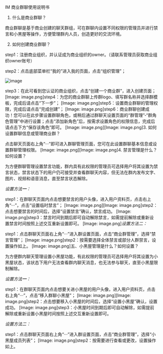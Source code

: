 IM 商业群聊使用说明书

1. 什么是商业群聊？


 商业群聊是基于商业创建的聊天群组，可在群聊内设置不同权限的管理员并进行禁言和小黑屋等操作，方便管理群内人员，创造更好的交流环境。

2. 如何创建商业群聊？


step1：注册商业组织，并认证成为商业组织的owner。（请联系管理员获取商业组织owner账号）

step2：点击底部菜单栏“我的”进入我的页面，点击“组织管理”；

![image](https://github.com/phsoft004/support/blob/master/images/bg001.png)

step3：在此可看到您认证的商业组织，点击“创建一个商业群”，进入创建页面；
[Image: image.png]step4：为您的商业群聊上传群logo、填写群名称并选择群模板，完成后请点击“下一步”；
[Image: image.png]step5：设置商业群聊的管理权限，完成后请点击“完成创建”；
[Image: image.png]step6：商业群聊创建成功！您可以在此步骤设置群聊角色，或稍后通过群聊天设置页面的“群管理”-“群角色管理”中进行设置；点击“添加新角色”后，按需求设置角色的权限信息，完成后请点击下方“保存该角色”即可。
[Image: image.png][Image: image.png]3. 如何设置群聊信息或管理商业群？


点击聊天页面右上角“···”即可进入群聊管理页面，您可在此设置群聊基本信息或设置群聊管理权限。
[Image: image.png][Image: image.png]4. 禁言管理是什么？如何设置？


为方便群聊管理设置禁言功能，群内具有此权限的管理员可选择用户将其设置为禁言状态，禁言状态下的用户仍可接受并查看群聊天内容，但无法在群内发布文字、图片、视频和语音消息，直至禁言状态解除。

*设置方法**一**：*

step1：在群聊天页面内点击想要禁言的用户头像，进入用户资料页，点击右上角“···”，点击“设置临时禁言”；
[Image: image.png][Image: image.png]step2：点击想要禁言的时间后，选择“设置禁言”确认，禁言成功。
[Image: image.png]step3：禁言时间到期后即可自动解除禁言，如需提前解除或重新设置禁言时间按照上述交互重新设置即可。
[Image: image.png]*设置方法二：*

step1：点击群聊天页面右上角“···”进入群设置页面，点击“商业群管理”，选择“禁言管理”；
[Image: image.png]step2：按需要选择全体禁言或部分人群禁言，设置操作如上。
[Image: image.png]五、小黑屋管理是什么？如何设置？


为方便群内聊天管理设置小黑屋功能，有此权限的管理员可选择用户将其设置为小黑屋状态，该状态下用户无法查看群内聊天消息，也无法参与聊天，直至小黑屋限制解除。

*设置方法**一**：*

step1：在群聊天页面内点击想要关进小黑屋的用户头像，进入用户资料页，点击右上角“···”，点击“移入群聊小黑屋”；
[Image: image.png][Image: image.png]step2：点击想要移入小黑屋的时间后，选择“设置小黑屋”确认，设置成功。
[Image: image.png]step3：小黑屋时间到期后即可自动解除，如需提前解除或重新设置小黑屋时间按照上述交互重新设置即可。

*设置方法二：*

step1：点击群聊天页面右上角“···”进入群设置页面，点击“商业群管理”，选择“小黑屋成员列表”；
[Image: image.png]step2：按需要进行查看或更改，设置操作如上。
